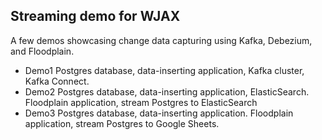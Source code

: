 ## Streaming demo for WJAX
A few demos showcasing change data capturing using Kafka, Debezium, and Floodplain.

- Demo1 Postgres database, data-inserting application, Kafka cluster, Kafka Connect.
- Demo2 Postgres database, data-inserting application, ElasticSearch. Floodplain application, stream Postgres to ElasticSearch
- Demo3 Postgres database, data-inserting application. Floodplain application, stream Postgres to Google Sheets.

